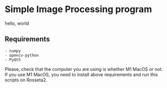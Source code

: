 # Simple Image Processing program
hello, world

## Requirements
```plaintext
- numpy
- opencv-python
- PyQt5
```

Please, check that the computer you are using is whether M1 MacOS or not.
If you use M1 MacOS, you need to install above requirements and run this scripts on Rosseta2.